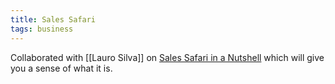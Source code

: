 ```yaml
---
title: Sales Safari
tags: business
---
```



Collaborated with [[Lauro Silva]] on [Sales Safari in a Nutshell](https://egghead.io/learn/30x500/sales-safari) which will give you a sense of what it is.